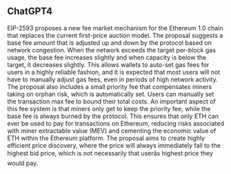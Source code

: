 ## ChatGPT4

EIP-2593 proposes a new fee market mechanism for the Ethereum 1.0 chain that replaces the current first-price auction model. The proposal suggests a base fee amount that is adjusted up and down by the protocol based on network congestion. When the network exceeds the target per-block gas usage, the base fee increases slightly and when capacity is below the target, it decreases slightly. This allows wallets to auto-set gas fees for users in a highly reliable fashion, and it is expected that most users will not have to manually adjust gas fees, even in periods of high network activity. The proposal also includes a small priority fee that compensates miners taking on orphan risk, which is automatically set. Users can manually set the transaction max fee to bound their total costs. An important aspect of this fee system is that miners only get to keep the priority fee, while the base fee is always burned by the protocol. This ensures that only ETH can ever be used to pay for transactions on Ethereum, reducing risks associated with miner extractable value (MEV) and cementing the economic value of ETH within the Ethereum platform. The proposal aims to create highly efficient price discovery, where the price will always immediately fall to the highest bid price, which is not necessarily that userâs highest price they would pay.
